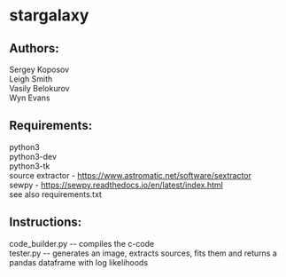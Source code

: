 # stargalaxy

## Authors:
Sergey Koposov  
Leigh Smith  
Vasily Belokurov  
Wyn Evans  

## Requirements:
python3  
python3-dev  
python3-tk  
source extractor - https://www.astromatic.net/software/sextractor  
sewpy - https://sewpy.readthedocs.io/en/latest/index.html  
see also requirements.txt  


## Instructions:
code_builder.py -- compiles the c-code  
tester.py -- generates an image, extracts sources, fits them and returns a
pandas dataframe with log likelihoods  

